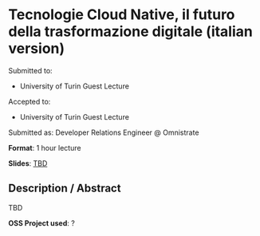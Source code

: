 # Tecnologie Cloud Native, il futuro della trasformazione digitale (italian version)

Submitted to:
- University of Turin Guest Lecture

Accepted to: 
- University of Turin Guest Lecture

Submitted as: Developer Relations Engineer @ Omnistrate

**Format**: 1 hour lecture

**Slides**: [TBD](https://www.slidescarnival.com/)

## Description / Abstract

TBD

**OSS Project used**: ?

